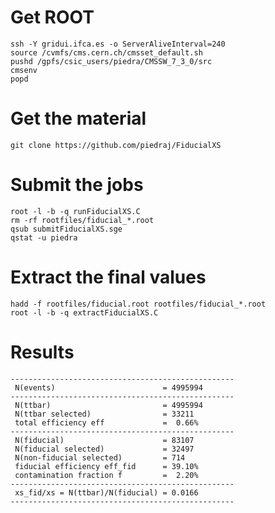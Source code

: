 Get ROOT
====

    ssh -Y gridui.ifca.es -o ServerAliveInterval=240
    source /cvmfs/cms.cern.ch/cmsset_default.sh
    pushd /gpfs/csic_users/piedra/CMSSW_7_3_0/src
    cmsenv
    popd


Get the material
====

    git clone https://github.com/piedraj/FiducialXS


Submit the jobs
====

    root -l -b -q runFiducialXS.C
    rm -rf rootfiles/fiducial_*.root
    qsub submitFiducialXS.sge
    qstat -u piedra


Extract the final values
====

    hadd -f rootfiles/fiducial.root rootfiles/fiducial_*.root
    root -l -b -q extractFiducialXS.C


Results
====

    --------------------------------------------------
     N(events)                        = 4995994
    --------------------------------------------------
     N(ttbar)                         = 4995994
     N(ttbar selected)                = 33211
     total efficiency eff             =  0.66%
    --------------------------------------------------
     N(fiducial)                      = 83107
     N(fiducial selected)             = 32497
     N(non-fiducial selected)         = 714
     fiducial efficiency eff_fid      = 39.10%
     contamination fraction f         =  2.20%
    --------------------------------------------------
     xs_fid/xs = N(ttbar)/N(fiducial) = 0.0166
    --------------------------------------------------
